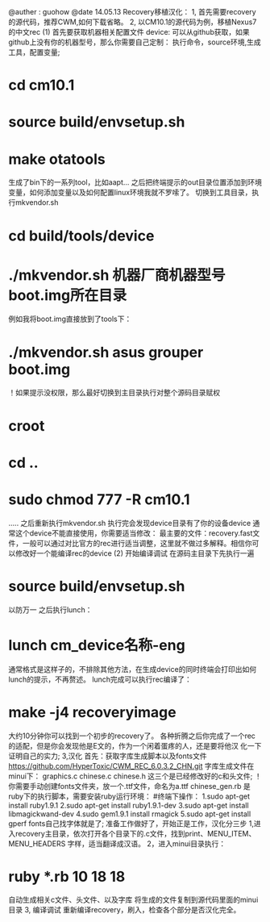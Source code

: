 @auther : guohow
@date 14.05.13
Recovery移植汉化：
1, 首先需要recovery的源代码，推荐CWM,如何下载省略。
2, 以CM10.1的源代码为例，移植Nexus7的中文rec
(1) 首先要获取机器相关配置文件
device:
可以从github获取，如果github上没有你的机器型号，那么你需要自己定制：
执行命令，source环境,生成工具，配置变量;
# cd cm10.1
# source build/envsetup.sh
# make otatools
生成了bin下的一系列tool，比如aapt...
之后把终端提示的out目录位置添加到环境变量，如何添加变量以及如何配置linux环境我就不罗嗦了。
切换到工具目录，执行mkvendor.sh
# cd build/tools/device
# ./mkvendor.sh 机器厂商机器型号boot.img所在目录
例如我将boot.img直接放到了tools下：
# ./mkvendor.sh asus grouper boot.img
！如果提示没权限，那么最好切换到主目录执行对整个源码目录赋权
# croot
# cd ..
# sudo chmod 777 -R cm10.1
…..
之后重新执行mkvendor.sh
执行完会发现device目录有了你的设备device
通常这个device不能直接使用，你需要适当修改：
最主要的文件：recovery.fast文件，一般可以通过对比官方的rec进行适当调整，这里就不做过多解释。相信你可以修改好一个能编译rec的device
(2) 开始编译调试
在源码主目录下先执行一遍
# source build/envsetup.sh
以防万一
之后执行lunch：
# lunch cm_device名称-eng
通常格式是这样子的，不排除其他方法，在生成device的同时终端会打印出如何lunch的提示，不再赘述。
lunch完成可以执行rec编译了：
# make -j4 recoveryimage
大约10分钟你可以找到一个初步的recovery了。
各种折腾之后你完成了一个rec的适配，但是你会发现他是E文的，作为一个闲着蛋疼的人，还是要将他汉
化一下证明自己的实力;
3,汉化
首先：获取字库生成脚本以及fonts文件
https://github.com/HyperToxic/CWM_REC_6.0.3.2_CHN.git
字库生成文件在minui下：
graphics.c
chinese.c
chinese.h
这三个是已经修改好的c和头文件;
！你需要手动创建fonts文件夹，放一个.ttf文件，命名为a.ttf
chinese_gen.rb
是ruby下的执行脚本，需要安装ruby运行环境：
#终端下操作：
1.sudo apt-get install ruby1.9.1
2.sudo apt-get install ruby1.9.1-dev
3.sudo apt-get install libmagickwand-dev
4.sudo gem1.9.1 install rmagick
5.sudo apt-get install gperf
fonts自己找字体就是了;
准备工作做好了，开始正是工作，汉化分三步
1,进入recovery主目录，依次打开各个目录下的.c文件，找到print、MENU_ITEM、MENU_HEADERS 字样，适当翻译成汉语。
2，进入minui目录执行：
# ruby *.rb 10 18 18
自动生成相关c文件、头文件、以及字库
将生成的文件复制到源代码里面的minui目录
3, 编译调试
重新编译recovery，刷入，检查各个部分是否汉化完全。